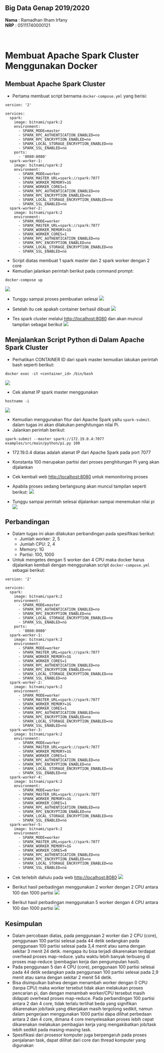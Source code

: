 ## Big Data Genap 2019/2020

**Nama**  : Ramadhan Ilham Irfany<br>
**NRP**   : 05111740000121<br><br><br>

# Membuat Apache Spark Cluster Menggunakan Docker


## Membuat Apache Spark Cluster
- Pertama membuat script bernama `docker-compose.yml` yang berisi:
```
version: '2'

services:
  spark:
    image: bitnami/spark:2
    environment:
      - SPARK_MODE=master
      - SPARK_RPC_AUTHENTICATION_ENABLED=no
      - SPARK_RPC_ENCRYPTION_ENABLED=no
      - SPARK_LOCAL_STORAGE_ENCRYPTION_ENABLED=no
      - SPARK_SSL_ENABLED=no
    ports:
      - '8080:8080'
  spark-worker-1:
    image: bitnami/spark:2
    environment:
      - SPARK_MODE=worker
      - SPARK_MASTER_URL=spark://spark:7077
      - SPARK_WORKER_MEMORY=1G
      - SPARK_WORKER_CORES=1
      - SPARK_RPC_AUTHENTICATION_ENABLED=no
      - SPARK_RPC_ENCRYPTION_ENABLED=no
      - SPARK_LOCAL_STORAGE_ENCRYPTION_ENABLED=no
      - SPARK_SSL_ENABLED=no
  spark-worker-2:
    image: bitnami/spark:2
    environment:
      - SPARK_MODE=worker
      - SPARK_MASTER_URL=spark://spark:7077
      - SPARK_WORKER_MEMORY=1G
      - SPARK_WORKER_CORES=1
      - SPARK_RPC_AUTHENTICATION_ENABLED=no
      - SPARK_RPC_ENCRYPTION_ENABLED=no
      - SPARK_LOCAL_STORAGE_ENCRYPTION_ENABLED=no
      - SPARK_SSL_ENABLED=no
```
- Script diatas membuat 1 spark master dan 2 spark worker dengan 2 core
- Kemudian jalankan perintah berikut pada command prompt:
```
docker-compose up
```
![](Dokumentasi/up.PNG)

- Tunggu sampai proses pembuatan selesai
![](Dokumentasi/done.PNG)

- Setelah itu cek apakah container berhasil dibuat
![](Dokumentasi/cek.PNG)

- Tes spark cluster melalui [http://localhost:8080](http://localhost:8080) dan akan muncul tampilan sebagai berikut
![](Dokumentasi/UI.PNG)


## Menjalankan Script Python di Dalam Apache Spark Cluster
- Perhatikan CONTAINER ID dari spark master kemudian lakukan perintah bash seperti berikut:
```
docker exec -it <container_id> /bin/bash
```
![](Dokumentasi/bash-1.png)

- Cek alamat IP spark master menggunakan
```
hostname -i
```
![](Dokumentasi/hostname.PNG)

- Kemudian menggunakan fitur dari Apache Spark yaitu `spark-submit`. dalam tugas ini akan dilakukan penghitungan nilai Pi.
- Jalankan perintah berikut:
```
spark-submit --master spark://172.19.0.4:7077 examples/src/main/python/pi.py 100
```
- 172.19.0.4 diatas adalah alamat IP dari Apache Spark pada port 7077
- Konstanta 100 merupakan partisi dari proses penghitungan Pi yang akan dijalankan
- Cek kembali web [http://localhost:8080](http://localhost:8080) untuk memonitoring proses
- Apabila proses sedang berlangsung akan muncul tampilan seperti berikut:
![](Dokumentasi/used-1.png)

- Tunggu sampai perintah selesai dijalankan sampai menemukan nilai pi
![](Dokumentasi/jobdone.PNG)


## Perbandingan
- Dalam tugas ini akan dilakukan perbandingan pada spesifikasi berikut:
    - Jumlah worker: 2, 5
    - Jumlah CPU: 2, 4
    - Memory: 1G
    - Partisi: 100, 1000
- Untuk mengetes dengan 5 worker dan 4 CPU maka docker harus dijalankan kembali dengan menggunakan script `docker-compose.yml` sebagai berikut:
```
version: '2'

services:
  spark:
    image: bitnami/spark:2
    environment:
      - SPARK_MODE=master
      - SPARK_RPC_AUTHENTICATION_ENABLED=no
      - SPARK_RPC_ENCRYPTION_ENABLED=no
      - SPARK_LOCAL_STORAGE_ENCRYPTION_ENABLED=no
      - SPARK_SSL_ENABLED=no
    ports:
      - '8080:8080'
  spark-worker-1:
    image: bitnami/spark:2
    environment:
      - SPARK_MODE=worker
      - SPARK_MASTER_URL=spark://spark:7077
      - SPARK_WORKER_MEMORY=1G
      - SPARK_WORKER_CORES=1
      - SPARK_RPC_AUTHENTICATION_ENABLED=no
      - SPARK_RPC_ENCRYPTION_ENABLED=no
      - SPARK_LOCAL_STORAGE_ENCRYPTION_ENABLED=no
      - SPARK_SSL_ENABLED=no
  spark-worker-2:
    image: bitnami/spark:2
    environment:
      - SPARK_MODE=worker
      - SPARK_MASTER_URL=spark://spark:7077
      - SPARK_WORKER_MEMORY=1G
      - SPARK_WORKER_CORES=1
      - SPARK_RPC_AUTHENTICATION_ENABLED=no
      - SPARK_RPC_ENCRYPTION_ENABLED=no
      - SPARK_LOCAL_STORAGE_ENCRYPTION_ENABLED=no
      - SPARK_SSL_ENABLED=no
  spark-worker-3:
    image: bitnami/spark:2
    environment:
      - SPARK_MODE=worker
      - SPARK_MASTER_URL=spark://spark:7077
      - SPARK_WORKER_MEMORY=1G
      - SPARK_WORKER_CORES=1
      - SPARK_RPC_AUTHENTICATION_ENABLED=no
      - SPARK_RPC_ENCRYPTION_ENABLED=no
      - SPARK_LOCAL_STORAGE_ENCRYPTION_ENABLED=no
      - SPARK_SSL_ENABLED=no
  spark-worker-4:
    image: bitnami/spark:2
    environment:
      - SPARK_MODE=worker
      - SPARK_MASTER_URL=spark://spark:7077
      - SPARK_WORKER_MEMORY=1G
      - SPARK_WORKER_CORES=1
      - SPARK_RPC_AUTHENTICATION_ENABLED=no
      - SPARK_RPC_ENCRYPTION_ENABLED=no
      - SPARK_LOCAL_STORAGE_ENCRYPTION_ENABLED=no
      - SPARK_SSL_ENABLED=no
  spark-worker-5:
    image: bitnami/spark:2
    environment:
      - SPARK_MODE=worker
      - SPARK_MASTER_URL=spark://spark:7077
      - SPARK_WORKER_MEMORY=1G
      - SPARK_WORKER_CORES=0
      - SPARK_RPC_AUTHENTICATION_ENABLED=no
      - SPARK_RPC_ENCRYPTION_ENABLED=no
      - SPARK_LOCAL_STORAGE_ENCRYPTION_ENABLED=no
      - SPARK_SSL_ENABLED=no
```
- Cek terlebih dahulu pada web [http://localhost:8080](http://localhost:8080)
![](Dokumentasi/5-worker-4-core.PNG)

- Berikut hasil perbadingan menggunakan 2 worker dengan 2 CPU antara 100 dan 1000 partisi
![](Dokumentasi/compare.png)

- Berikut hasil perbadingan menggunakan 5 worker dengan 4 CPU antara 100 dan 1000 partisi
![](Dokumentasi/compare-2.png)


## Kesimpulan
- Dalam percobaan diatas, pada penggunaan 2 worker dan 2 CPU (core), penggunaan 100 partisi selesai pada 44 detik sedangkan pada penggunaan 100 partisi selesai pada 3,4 menit atau sama dengan sekitar 3 menit 24 detik. mengapa itu bisa terjadi dikarenakan terdapat overhead proses map-reduce. yaitu waktu lebih banyak terbuang di proses map-reduce (pembagian kerja dan pengumpulan hasil).
- Pada penggunaan 5 dan 4 CPU (core), penggunaan 100 partisi selesai pada 44 detik sedangkan pada penggunaan 100 partisi selesai pada 2,9 menit atau sama dengan sekitar 2 menit 54 detik.
- Bisa disimpulkan bahwa dengan menambah worker dengan 0 CPU (tanpa CPU) maka worker tersebut tidak akan melakukan proses pencarian pi, dan dengan menambah worker/CPU tersebut masih didapati overhead proses map-reduce. Pada perbandingan 100 partisi antara 2 dan 4 core, tidak terlalu terlihat beda yang signifikan dikarenakan job/task yang dikerjakan masih tergolong sedikit, namun dalam pengerjaan menggunakan 1000 partisi dapa dilihat perbedaan antara 2 dan 4 core, dimana 4 core menyelesaikan proses lebih cepat dikarenakan melakukan pembagian kerja yang mengakibatkan job/task lebih sedikit pada masing-masing task.
- Spesifikasi dari prosesor komputer juga berpengaruh pada proses penjalanan task, dapat dilihat dari core dan thread komputer yang digunakan
